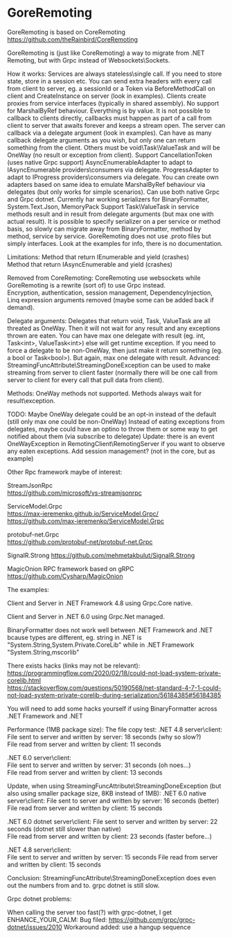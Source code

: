 # GoreRemoting

GoreRemoting is based on CoreRemoting  
https://github.com/theRainbird/CoreRemoting  

GoreRemoting is (just like CoreRemoting) a way to migrate from .NET Remoting, but with Grpc instead of Websockets\Sockets.

How it works:
Services are always stateless\single call. If you need to store state, store in a session etc.
You can send extra headers with every call from client to server, eg. a sessionId or a Token via BeforeMethodCall on client and CreateInstance on server (look in examples).
Clients create proxies from service interfaces (typically in shared assembly).
No support for MarshalByRef behaviour. Everything is by value.
It is not possible to callback to clients directly, callbacks must happen as part of a call from client to server that awaits forever and keeps a stream open. The server can callback via a delegate argument (look in examples).
Can have as many callback delegate arguments as you wish, but only one can return something from the client. Others must be void\Task\ValueTask and will be OneWay (no result or exception from client).
Support CancellationToken (uses native Grpc support)
AsyncEnumerableAdapter to adapt to IAsyncEnumerable providers\consumers via delegate.
ProgressAdapter to adapt to IProgress providers\consumers via delegate.
You can create own adapters based on same idea to emulate MarshalByRef behaviour via delegates (but only works for simple scenarios).
Can use both native Grpc and Grpc dotnet.
Currently har working serializers for BinaryFormatter, System.Text.Json, MemoryPack
Support Task\ValueTask in service methods result and in result from delegate arguments (but max one with actual result).
It is possible to specify serializer on a per service or method basis, so slowly can migrate away from BinaryFormatter, method by method, service by service.
GoreRemoting does not use .proto files but simply interfaces. Look at the examples for info, there is no documentation.  

Limitations:
Method that return IEnumerable and yield (crashes)  
Method that return IAsyncEnumerable and yield (crashes)  

Removed from CoreRemoting:
CoreRemoting use websockets while GoreRemoting is a rewrite (sort of) to use Grpc instead.  
Encryption, authentication, session management, DependencyInjection, Linq expression arguments removed (maybe some can be added back if demand).

Delegate arguments:
Delegates that return void, Task, ValueTask are all threated as OneWay. Then it will not wait for any result and any exceptions thrown are eaten.
You can have max one delegate with result (eg. int, Task\<int\>, ValueTask\<int\>) else will get runtime exception.
If you need to force a delegate to be non-OneWay, then just make it return something (eg. a bool or Task\<bool\>). But again, max one delegate with result.
Advanced: StreamingFuncAttribute\StreamingDoneException can be used to make streaming from server to client faster (normally there will be one call from server to client for every call that pull data from client).

Methods:
OneWay methods not supported. Methods always wait for result\exception.

TODO:
Maybe OneWay delegate could be an opt-in instead of the default (still only max one could be non-OneWay)
Instead of eating exceptions from delegates, maybe could have an optino to throw them or some way to get notified about them (via subscribe to delegate)
Update: there is an event OneWayException in RemotingClient\RemotingServer if you want to observe any eaten exceptions.
Add session management? (not in the core, but as example)

Other Rpc framework maybe of interest:

StreamJsonRpc  
https://github.com/microsoft/vs-streamjsonrpc  

ServiceModel.Grpc   
https://max-ieremenko.github.io/ServiceModel.Grpc/  
https://github.com/max-ieremenko/ServiceModel.Grpc  

protobuf-net.Grpc  
https://github.com/protobuf-net/protobuf-net.Grpc  

SignalR.Strong
https://github.com/mehmetakbulut/SignalR.Strong  

MagicOnion RPC framework based on gRPC
https://github.com/Cysharp/MagicOnion

The examples:

Client and Server in .NET Framework 4.8 using Grpc.Core native.

Client and Server in .NET 6.0 using Grpc.Net managed.

BinaryFormatter does not work well between .NET Framework and .NET bcause types are different,
eg. string in .NET is "System.String,System.Private.CoreLib" while in .NET Framework "System.String,mscorlib"

There exists hacks (links may not be relevant):
https://programmingflow.com/2020/02/18/could-not-load-system-private-corelib.html  
https://stackoverflow.com/questions/50190568/net-standard-4-7-1-could-not-load-system-private-corelib-during-serialization/56184385#56184385  

You will need to add some hacks yourself if using BinaryFormatter across .NET Framework and .NET

Performance (1MB package size):
The file copy test:
.NET 4.8 server\client:  
File sent to server and written by server: 18 seconds (why so slow?)  
File read from server and written by client: 11 seconds  

.NET 6.0 server\client:  
File sent to server and written by server: 31 seconds (oh noes...)  
File read from server and written by client: 13 seconds  

Update, when using StreamingFuncAttribute\StreamingDoneException (but also using smaller package size, 8KB instead of 1MB):
.NET 6.0 native server\client: 
File sent to server and written by server: 16 seconds (better)
File read from server and written by client: 15 seconds

.NET 6.0 dotnet server\client:
File sent to server and written by server: 22 seconds (dotnet still slower than native)  
File read from server and written by client: 23 seconds (faster before...)

.NET 4.8 server\client:  
File sent to server and written by server: 15 seconds
File read from server and written by client: 15 seconds  

Conclusion: StreamingFuncAttribute\StreamingDoneException does even out the numbers from and to. grpc dotnet is still slow.


Grpc dotnet problems:

When calling the server too fast(?) with grpc-dotnet, I get ENHANCE_YOUR_CALM:
Bug filed: https://github.com/grpc/grpc-dotnet/issues/2010
Workaround added: use a hangup sequence
